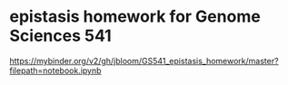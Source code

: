 # epistasis homework for Genome Sciences 541

https://mybinder.org/v2/gh/jbloom/GS541_epistasis_homework/master?filepath=notebook.ipynb

